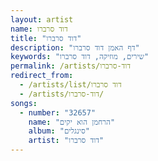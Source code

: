 ```yaml
---
layout: artist
name: דוד סרברו
title: "דוד סרברו"
description: "דף האמן דוד סרברו"
keywords: "שירים, מוזיקה, דוד סרברו"
permalink: /artists/דוד-סרברו
redirect_from:
  - /artists/list/דוד סרברו
  - /artists/דוד-סרברו/
songs:
  - number: "32657"
    name: "הרחמן הוא יקים"
    album: "סינגלים"
    artist: "דוד סרברו"
---
```

